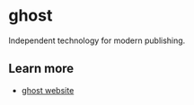 # ghost

Independent technology for modern publishing.

## Learn more
- [ghost website](https://ghost.org/)